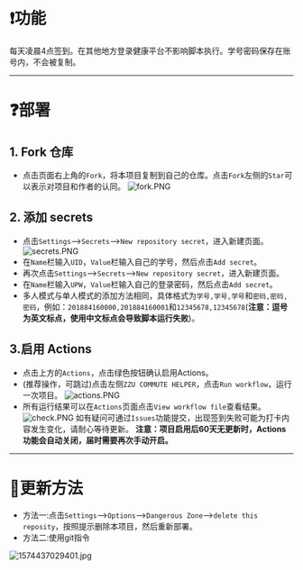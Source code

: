 # ❗功能
每天凌晨4点签到。在其他地方登录健康平台不影响脚本执行。学号密码保存在账号内，不会被复制。

---

# ❓部署
## 1. Fork 仓库
   * 点击页面右上角的`Fork`，将本项目复制到自己的仓库。点击`Fork`左侧的`Star`可以表示对项目和作者的认同。
   ![fork.PNG](https://i.loli.net/2020/11/24/2hTtGldiZF9B7DX.png)
## 2. 添加 secrets
   * 点击`Settings`-->`Secrets`-->`New repository secret`，进入新建页面。
   ![secrets.PNG](https://i.loli.net/2020/11/24/mIWLRTzUJxuiMHa.png)
   * 在`Name`栏输入`UID`，`Value`栏输入自己的学号，然后点击`Add secret`。
   * 再次点击`Settings`-->`Secrets`-->`New repository secret`，进入新建页面。
   * 在`Name`栏输入`UPW`，`Value`栏输入自己的登录密码，然后点击`Add secret`。
   * 多人模式与单人模式的添加方法相同，具体格式为`学号,学号,学号`和`密码,密码,密码`，例如：`201884160000,201884160001`和`12345678,12345678`(**注意：逗号为英文标点，使用中文标点会导致脚本运行失败**)。
## 3.启用 Actions
   * 点击上方的`Actions`，点击绿色按钮确认启用Actions。
   * (推荐操作，可跳过)点击左侧`ZZU COMMUTE HELPER`，点击`Run workflow`，运行一次项目。
   ![actions.PNG](https://i.loli.net/2020/11/24/HrQoCwFkgcAYjps.png)
   * 所有运行结果可以在`Actions`页面点击`View workflow file`查看结果。
   ![check.PNG](https://i.loli.net/2020/11/24/GUEgdrmpIAxlPW5.png)
如有疑问可通过`Issues`功能提交，出现签到失败可能为打卡内容发生变化，请耐心等待更新。
**注意：项目启用后60天无更新时，Actions功能会自动关闭，届时需要再次手动开启。**

---
# 📢更新方法
   * 方法一:点击`Settings`-->`Options`-->`Dangerous Zone`-->`delete this reposity`，按照提示删除本项目，然后重新部署。
   * 方法二:使用git指令
   
![1574437029401.jpg](https://s2.loli.net/2022/03/06/DkC17L9ngrRG3TH.jpg)
